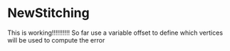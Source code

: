 # NewStitching

This is working!!!!!!!!!!
So far use a variable offset to define which vertices will be used to compute the error
